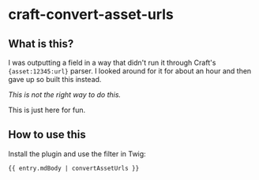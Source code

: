 # craft-convert-asset-urls

## What is this?

I was outputting a field in a way that didn't run it through Craft's `{asset:12345:url}` parser. I looked around for it for about an hour and then gave up so built this instead.

*This is not the right way to do this.* 

This is just here for fun.

## How to use this
Install the plugin and use the filter in Twig:

```twig
{{ entry.mdBody | convertAssetUrls }}
```
